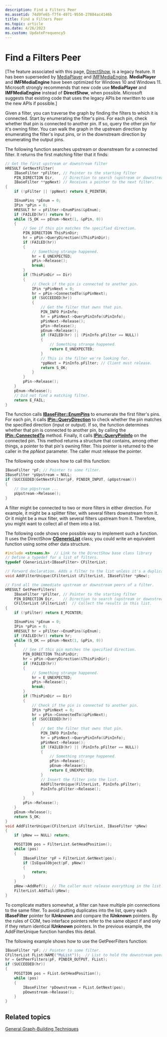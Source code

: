 ```yaml
---
description: Find a Filters Peer
ms.assetid: 74d9fe65-f7f4-4971-9550-27884ac4146b
title: Find a Filters Peer
ms.topic: article
ms.date: 4/26/2023
ms.custom: UpdateFrequency5
---
```


# Find a Filters Peer

\[The feature associated with this page, [DirectShow](/windows/win32/directshow/directshow), is a legacy feature. It has been superseded by [MediaPlayer](/uwp/api/Windows.Media.Playback.MediaPlayer) and [IMFMediaEngine](/windows/win32/api/mfmediaengine/nn-mfmediaengine-imfmediaengine). **MediaPlayer** and **IMFMediaEngine** have been optimized for Windows 10 and Windows 11. Microsoft strongly recommends that new code use **MediaPlayer** and **IMFMediaEngine** instead of **DirectShow**, when possible. Microsoft suggests that existing code that uses the legacy APIs be rewritten to use the new APIs if possible.\]

Given a filter, you can traverse the graph by finding the filters to which it is connected. Start by enumerating the filter's pins. For each pin, check whether that pin is connected to another pin. If so, query the other pin for it's owning filter. You can walk the graph in the upstream direction by enumerating the filter's input pins, or in the downstream direction by enumerating the output pins.

The following function searches upstream or downstream for a connected filter. It returns the first matching filter that it finds:


```C++
// Get the first upstream or downstream filter
HRESULT GetNextFilter(
    IBaseFilter *pFilter, // Pointer to the starting filter
    PIN_DIRECTION Dir,    // Direction to search (upstream or downstream)
    IBaseFilter **ppNext) // Receives a pointer to the next filter.
{
    if (!pFilter || !ppNext) return E_POINTER;

    IEnumPins *pEnum = 0;
    IPin *pPin = 0;
    HRESULT hr = pFilter->EnumPins(&pEnum);
    if (FAILED(hr)) return hr;
    while (S_OK == pEnum->Next(1, &pPin, 0))
    {
        // See if this pin matches the specified direction.
        PIN_DIRECTION ThisPinDir;
        hr = pPin->QueryDirection(&ThisPinDir);
        if (FAILED(hr))
        {
            // Something strange happened.
            hr = E_UNEXPECTED;
            pPin->Release();
            break;
        }
        if (ThisPinDir == Dir)
        {
            // Check if the pin is connected to another pin.
            IPin *pPinNext = 0;
            hr = pPin->ConnectedTo(&pPinNext);
            if (SUCCEEDED(hr))
            {
                // Get the filter that owns that pin.
                PIN_INFO PinInfo;
                hr = pPinNext->QueryPinInfo(&PinInfo);
                pPinNext->Release();
                pPin->Release();
                pEnum->Release();
                if (FAILED(hr) || (PinInfo.pFilter == NULL))
                {
                    // Something strange happened.
                    return E_UNEXPECTED;
                }
                // This is the filter we're looking for.
                *ppNext = PinInfo.pFilter; // Client must release.
                return S_OK;
            }
        }
        pPin->Release();
    }
    pEnum->Release();
    // Did not find a matching filter.
    return E_FAIL;
}
```



The function calls [**IBaseFilter::EnumPins**](/windows/desktop/api/Strmif/nf-strmif-ibasefilter-enumpins) to enumerate the first filter's pins. For each pin, it calls [**IPin::QueryDirection**](/windows/desktop/api/Strmif/nf-strmif-ipin-querydirection) to check whether the pin matches the specified direction (input or output). If so, the function determines whether that pin is connected to another pin, by calling the [**IPin::ConnectedTo**](/windows/desktop/api/Strmif/nf-strmif-ipin-connectedto) method. Finally, it calls [**IPin::QueryPinInfo**](/windows/desktop/api/Strmif/nf-strmif-ipin-querypininfo) on the connected pin. This method returns a structure that contains, among other things, a pointer to that pin's owning filter. This pointer is returned to the caller in the *ppNext* parameter. The caller must release the pointer.

The following code shows how to call this function:


```C++
IBaseFilter *pF; // Pointer to some filter.
IBaseFilter *pUpstream = NULL;
if (SUCCEEDED(GetNextFilter(pF, PINDIR_INPUT, &pUpstream)))
{
    // Use pUpstream ...
    pUpstream->Release();
}
```



A filter might be connected to two or more filters in either direction. For example, it might be a splitter filter, with several filters downstream from it. Or it might be a mux filter, with several filters upstream from it. Therefore, you might want to collect all of them into a list.

The following code shows one possible way to implement such a function. It uses the DirectShow [**CGenericList**](cgenericlist.md) class; you could write an equivalent function using some other data structure.


```C++
#include <streams.h>  // Link to the DirectShow base class library
// Define a typedef for a list of filters.
typedef CGenericList<IBaseFilter> CFilterList;

// Forward declaration. Adds a filter to the list unless it's a duplicate.
void AddFilterUnique(CFilterList &FilterList, IBaseFilter *pNew);

// Find all the immediate upstream or downstream peers of a filter.
HRESULT GetPeerFilters(
    IBaseFilter *pFilter, // Pointer to the starting filter
    PIN_DIRECTION Dir,    // Direction to search (upstream or downstream)
    CFilterList &FilterList)  // Collect the results in this list.
{
    if (!pFilter) return E_POINTER;

    IEnumPins *pEnum = 0;
    IPin *pPin = 0;
    HRESULT hr = pFilter->EnumPins(&pEnum);
    if (FAILED(hr)) return hr;
    while (S_OK == pEnum->Next(1, &pPin, 0))
    {
        // See if this pin matches the specified direction.
        PIN_DIRECTION ThisPinDir;
        hr = pPin->QueryDirection(&ThisPinDir);
        if (FAILED(hr))
        {
            // Something strange happened.
            hr = E_UNEXPECTED;
            pPin->Release();
            break;
        }
        if (ThisPinDir == Dir)
        {
            // Check if the pin is connected to another pin.
            IPin *pPinNext = 0;
            hr = pPin->ConnectedTo(&pPinNext);
            if (SUCCEEDED(hr))
            {
                // Get the filter that owns that pin.
                PIN_INFO PinInfo;
                hr = pPinNext->QueryPinInfo(&PinInfo);
                pPinNext->Release();
                if (FAILED(hr) || (PinInfo.pFilter == NULL))
                {
                    // Something strange happened.
                    pPin->Release();
                    pEnum->Release();
                    return E_UNEXPECTED;
                }
                // Insert the filter into the list.
                AddFilterUnique(FilterList, PinInfo.pFilter);
                PinInfo.pFilter->Release();
            }
        }
        pPin->Release();
    }
    pEnum->Release();
    return S_OK;
}
void AddFilterUnique(CFilterList &FilterList, IBaseFilter *pNew)
{
    if (pNew == NULL) return;

    POSITION pos = FilterList.GetHeadPosition();
    while (pos)
    {
        IBaseFilter *pF = FilterList.GetNext(pos);
        if (IsEqualObject(pF, pNew))
        {
            return;
        }
    }
    pNew->AddRef();  // The caller must release everything in the list.
    FilterList.AddTail(pNew);
}
```



To complicate matters somewhat, a filter can have multiple pin connections to the same filter. To avoid putting duplicates into the list, query each **IBaseFilter** pointer for **IUnknown** and compare the **IUnknown** pointers. By the rules of COM, two interface pointers refer to the same object if and only if they return identical **IUnknown** pointers. In the previous example, the AddFilterUnique function handles this detail.

The following example shows how to use the GetPeerFilters function:


```C++
IBaseFilter *pF; // Pointer to some filter.
CFilterList FList(NAME("MyList"));  // List to hold the downstream peers.
hr = GetPeerFilters(pF, PINDIR_OUTPUT, FList);
if (SUCCEEDED(hr))
{
    POSITION pos = FList.GetHeadPosition();
    while (pos)
    {
        IBaseFilter *pDownstream = FList.GetNext(pos);
        pDownstream->Release();
    }
}
```



## Related topics

<dl> <dt>

[General Graph-Building Techniques](general-graph-building-techniques.md)
</dt> </dl>

 

 



